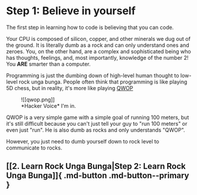 # Step 1: Believe in yourself

The first step in learning how to code is believing that you can code.

Your CPU is composed of silicon, copper, and other minerals we dug out of the ground. It is literally dumb as a rock and can only understand ones and zeroes. You, on the other hand, are a complex and sophisticated being who has thoughts, feelings, and, most importantly, knowledge of the number 2! You **ARE** smarter than a computer.

Programming is just the dumbing down of high-level human thought to low-level rock unga bunga. People often think that programming is like playing 5D chess, but in reality, it's more like playing [QWOP](http://www.foddy.net/Athletics.html) 

<figure markdown>
![[qwop.png]]
<figcaption>*Hacker Voice* I'm in.</figcaption>
</figure>

QWOP is a very simple game with a simple goal of running 100 meters, but it's still difficult because you can't just tell your guy to "run 100 meters" or even just "run". He is also dumb as rocks and only understands "QWOP". 

However, you just need to dumb yourself down to rock level to communicate to rocks. 

## [[2. Learn Rock Unga Bunga|Step 2: Learn Rock Unga Bunga]]{ .md-button .md-button--primary }

